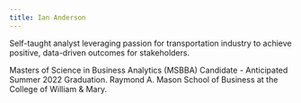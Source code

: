 ```yaml
---
title: Ian Anderson
---
```


Self-taught analyst leveraging passion for transportation industry to achieve positive, data-driven outcomes for stakeholders.

Masters of Science in Business Analytics (MSBBA) Candidate - Anticipated Summer 2022 Graduation. Raymond A. Mason School of Business at the College of William & Mary.
